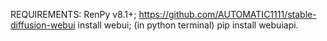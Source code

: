 REQUIREMENTS:
RenPy v8.1+;
https://github.com/AUTOMATIC1111/stable-diffusion-webui install webui;
(in python terminal) pip install webuiapi.
